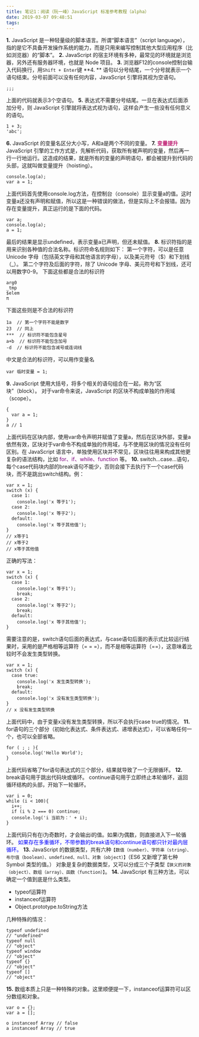 ```yaml
---
title: 笔记1：阅读（阮一峰）JavaScript 标准参考教程（alpha）
date: 2019-03-07 09:48:51
tags:
---
```


**1.**  JavaScript 是一种轻量级的脚本语言。所谓“脚本语言”（script language），指的是它不具备开发操作系统的能力，而是只用来编写控制其他大型应用程序（比如浏览器）的“脚本”。
**2.**  JavaScript 的宿主环境有多种，最常见的环境就是浏览器，另外还有服务器环境，也就是 Node 项目。
**3.**  浏览器F12的console控制台输入代码换行，用<code>Shift + Enter</code>键
**4. ** 语句以分号结尾，一个分号就表示一个语句结束。分号前面可以没有任何内容，JavaScript 引擎将其视为空语句。
```
;;;
```
上面的代码就表示3个空语句。
**5.**  表达式不需要分号结尾。一旦在表达式后面添加分号，则 JavaScript 引擎就将表达式视为语句，这样会产生一些没有任何意义的语句。
```
1 + 3;
'abc';
```
**6.**  JavaScript 的变量名区分大小写，A和a是两个不同的变量。
**7.**  <font color="#BF2073">**变量提升**</font>
JavaScript 引擎的工作方式是，先解析代码，获取所有被声明的变量，然后再一行一行地运行。这造成的结果，就是所有的变量的声明语句，都会被提升到代码的头部，这就叫做变量提升（hoisting）。
```
console.log(a);
var a = 1;
```
上面代码首先使用console.log方法，在控制台（console）显示变量a的值。这时变量a还没有声明和赋值，所以这是一种错误的做法，但是实际上不会报错。因为存在变量提升，真正运行的是下面的代码。
```
var a;
console.log(a);
a = 1;
```
最后的结果是显示undefined，表示变量a已声明，但还未赋值。
**8.**  标识符指的是用来识别各种值的合法名称。标识符命名规则如下：
第一个字符，可以是任意 Unicode 字母（包括英文字母和其他语言的字母），以及美元符号（$）和下划线（_）。
第二个字符及后面的字符，除了 Unicode 字母、美元符号和下划线，还可以用数字0-9。
下面这些都是合法的标识符
```
arg0
_tmp
$elem
π
```
下面这些则是不合法的标识符
```
1a  // 第一个字符不能是数字
23  // 同上
***  // 标识符不能包含星号
a+b  // 标识符不能包含加号
-d  // 标识符不能包含减号或连词线
```
中文是合法的标识符，可以用作变量名
```
var 临时变量 = 1;
```
**9.**  JavaScript 使用大括号，将多个相关的语句组合在一起，称为“区块”（block）。
对于var命令来说，JavaScript 的区块不构成单独的作用域（scope）。
```
{
  var a = 1;
}
a // 1
```
上面代码在区块内部，使用var命令声明并赋值了变量a，然后在区块外部，变量a依然有效，区块对于var命令不构成单独的作用域，与不使用区块的情况没有任何区别。在 JavaScript 语言中，单独使用区块并不常见，区块往往用来构成其他更复杂的语法结构，比如 <font color="purple">for、if、while、function</font> 等。
**10.** switch...case...语句，每个case代码块内部的break语句不能少，否则会接下去执行下一个case代码块，而不是跳出switch结构。例：
```
var x = 1;
switch (x) {
  case 1:
    console.log('x 等于1');
  case 2:
    console.log('x 等于2');
  default:
    console.log('x 等于其他值');
}
// x等于1
// x等于2
// x等于其他值
```
正确的写法：
```
var x = 1;
switch (x) {
  case 1:
    console.log('x 等于1');
    break;
  case 2:
    console.log('x 等于2');
    break;
  default:
    console.log('x 等于其他值');
}
```
需要注意的是，switch语句后面的表达式，与case语句后面的表示式比较运行结果时，采用的是严格相等运算符（= = =），而不是相等运算符（==），这意味着比较时不会发生类型转换。
```
var x = 1;
switch (x) {
  case true:
    console.log('x 发生类型转换');
    break;
  default:
    console.log('x 没有发生类型转换');
}
// x 没有发生类型转换
```
上面代码中，由于变量x没有发生类型转换，所以不会执行case true的情况。
**11.** for语句的三个部分（初始化表达式、条件表达式、递增表达式），可以省略任何一个，也可以全部省略。
```
for ( ; ; ){
  console.log('Hello World');
}
```
上面代码省略了for语句表达式的三个部分，结果就导致了一个无限循环。
**12.** break语句用于跳出代码块或循环。
continue语句用于立即终止本轮循环，返回循环结构的头部，开始下一轮循环。
```
var i = 0;
while (i < 100){
  i++;
  if (i % 2 === 0) continue;
  console.log('i 当前为：' + i);
}
```
上面代码只有在i为奇数时，才会输出i的值。如果i为偶数，则直接进入下一轮循环。
<font color="blue">如果存在多重循环，不带参数的break语句和continue语句都只针对最内层循环。</font>
**13.** JavaScript 的数据类型，共有六种<code>【数值（number）、字符串（string）、布尔值（boolean）、undefined、null、对象（object）】</code>（ES6 又新增了第七种 Symbol 类型的值。）
对象是复杂的数据类型，又可以分成三个子类型<code>【狭义的对象（object）、数组（array）、函数（function）】</code>。
**14.**  JavaScript 有三种方法，可以确定一个值到底是什么类型。
- typeof运算符
- instanceof运算符
- Object.prototype.toString方法

几种特殊的情况：
```
typeof undefined
// "undefined"
typeof null
// "object"
typeof window 
// "object"
typeof {} 
// "object"
typeof [] 
// "object"
```
**15.** 数组本质上只是一种特殊的对象。这里顺便提一下，instanceof运算符可以区分数组和对象。
```
var o = {};
var a = [];

o instanceof Array // false
a instanceof Array // true
```


